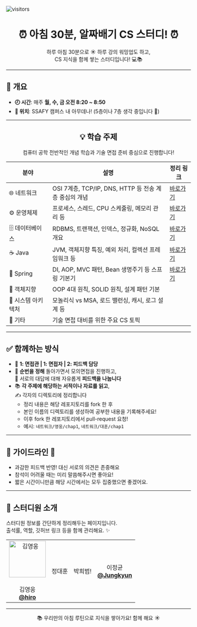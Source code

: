 ![visitors](https://visitor-badge.laobi.icu/badge?page_id=your-github-id.CS-Morning-Study)

# <div align="center">⏰ 아침 30분, 알짜배기 CS 스터디! ⏰</div>

<div align="center">

하루 아침 30분으로 ☀️ 하루 강의 워밍업도 하고,  
CS 지식을 함께 쌓는 스터디입니다! 💻📚  

</div>

---

## 📌 개요

- **🕗 시간**: 매주 **월, 수, 금 오전 8:20 ~ 8:50**
- **📍 위치**: SSAFY 캠퍼스 내 아무데나! (5층이나 7층 생각 중입니다 🏢)


---

<div align="center">

## 💡 학습 주제

컴퓨터 공학 전반적인 개념 학습과 기술 면접 준비 중심으로 진행합니다!

</div>

<div align="center">

<table>
  <thead>
    <tr>
      <th>분야</th>
      <th>설명</th>
      <th>정리 링크</th>
    </tr>
  </thead>
  <tbody>
    <tr>
      <td>🌐 네트워크</td>
      <td>OSI 7계층, TCP/IP, DNS, HTTP 등 전송 계층 중심의 개념</td>
      <td><a href="./network/">바로가기</a></td>
    </tr>
    <tr>
      <td>⚙️ 운영체제</td>
      <td>프로세스, 스레드, CPU 스케줄링, 메모리 관리 등</td>
      <td><a href="./operating-system/">바로가기</a></td>
    </tr>
    <tr>
      <td>🗄️ 데이터베이스</td>
      <td>RDBMS, 트랜잭션, 인덱스, 정규화, NoSQL 개요</td>
      <td><a href="./database/">바로가기</a></td>
    </tr>
    <tr>
      <td>☕ Java</td>
      <td>JVM, 객체지향 특징, 예외 처리, 컬렉션 프레임워크 등</td>
      <td><a href="./java/">바로가기</a></td>
    </tr>
    <tr>
      <td>🌱 Spring</td>
      <td>DI, AOP, MVC 패턴, Bean 생명주기 등 스프링 기본기</td>
      <td><a href="./spring/">바로가기</a></td>
    </tr>
    <tr>
      <td>🧱 객체지향</td>
      <td>OOP 4대 원칙, SOLID 원칙, 설계 패턴 기본</td>
      <td></td>
    </tr>
    <tr>
      <td>🧩 시스템 아키텍처</td>
      <td>모놀리식 vs MSA, 로드 밸런싱, 캐시, 로그 설계 등</td>
      <td></td>
    </tr>
    <tr>
      <td>🔖 기타</td>
      <td>기술 면접 대비를 위한 주요 CS 토픽</td>
      <td></td>
    </tr>
  </tbody>
</table>

</div>


---


## ✅ 함께하는 방식

- 🎤 **1: 면접관 | 1: 면접자 | 2: 피드백 담당**  
- 🔁 **순번을 정해** 돌아가면서 모의면접을 진행하고,  
  💬 서로의 대답에 대해 자유롭게 **피드백을 나눕니다**
- 📚 **각 주제에 해당하는 서적이나 자료를 읽고**,  
  ✍️ 각자의 디렉토리에 정리합니다
  - 정리 내용은 해당 레포지토리를 fork 한 후
  - 본인 이름의 디렉토리를 생성하여 공부한 내용을 기록해주세요!
  - 이후 fork 한 레포지토리에서 pull-request 요청!
  - 예시: `네트워크/영웅/chap1`, `네트워크/대훈/chap1`


---


## 🌱 가이드라인 🌱
- 과감한 피드백 반영! 대신 서로의 의견은 존중해요
- 참석이 어려울 때는 미리 말씀해주시면 좋아요!
- 짧은 시간이니만큼 해당 시간에서는 모두 집중했으면 좋겠어요.


---


## 👋 스터디원 소개

스터디원 정보를 간단하게 정리해두는 페이지입니다.  
출석률, 역할, 깃허브 링크 등을 함께 관리해요. ✨

<div align="center">
  <table>
    <tr>
      <td align="center">
        <img src="https://avataaars.io/?avatarStyle=Circle&topType=ShortHairTheCaesar&accessoriesType=Blank&hairColor=Brown&facialHairType=Blank&clotheType=BlazerShirt&clotheColor=PastelBlue&eyeType=Wink&eyebrowType=RaisedExcited&mouthType=Default&skinColor=Light" width="100px" alt="김영웅"/>
        <br/>
        <br/>
        김영웅
        <br/>
        <a href="https://github.com/Kyoungwoong"><b>@hiro</b></a>
      </td>
      <td align="center">
        정대훈
      </td>
      <td align="center">
        박희범!
      </td>
      <td align="center">
        이정균
        <br/>
        <a href="https://github.com/LeeJungKyun"><b>@Jungkyun</b></a>
      </td>
    </tr>
  </table>
</div>


---


<div align="center">📚 우리만의 아침 루틴으로 지식을 쌓아가요! 함께 해요 ☀️</div>
